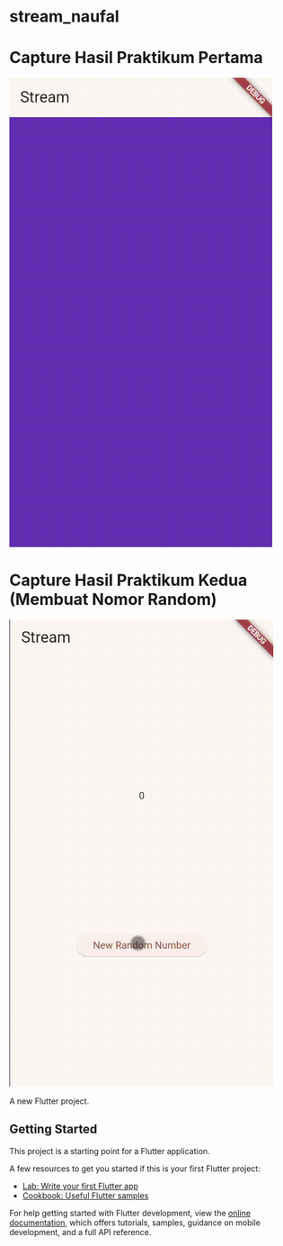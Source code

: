 # stream_naufal

# Capture Hasil Praktikum Pertama
![Praktikum merubah warna bg](Video-1.gif)

# Capture Hasil Praktikum Kedua (Membuat Nomor Random)
![Praktikum membuat angka random](Video-2.gif)

A new Flutter project.

## Getting Started

This project is a starting point for a Flutter application.

A few resources to get you started if this is your first Flutter project:

- [Lab: Write your first Flutter app](https://docs.flutter.dev/get-started/codelab)
- [Cookbook: Useful Flutter samples](https://docs.flutter.dev/cookbook)

For help getting started with Flutter development, view the
[online documentation](https://docs.flutter.dev/), which offers tutorials,
samples, guidance on mobile development, and a full API reference.
